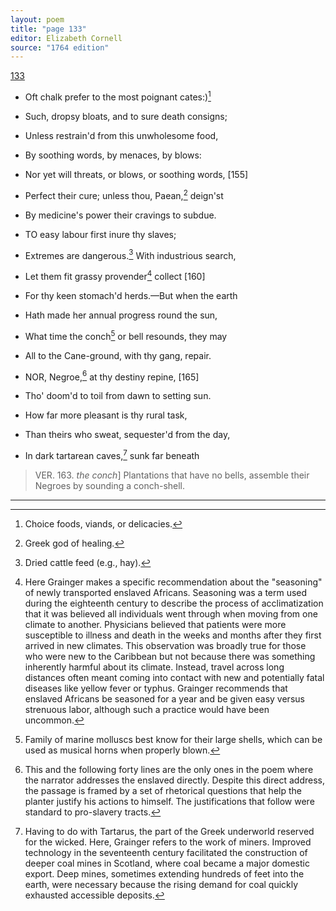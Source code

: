 ```yaml
---
layout: poem
title: "page 133"
editor: Elizabeth Cornell
source: "1764 edition"
---
```



[133]()

- Oft chalk prefer to the most poignant cates:\)[^f133n1]
- Such, dropsy bloats, and to sure death consigns;
- Unless restrain'd from this unwholesome food,
- By soothing words, by menaces, by blows:
- Nor yet will threats, or blows, or soothing words, [155]
- Perfect their cure; unless thou, Paean,[^f133n2] deign'st
- By medicine's power their cravings to subdue.

- TO easy labour first inure thy slaves;
- Extremes are dangerous.[^f133n3] With industrious search,
- Let them fit grassy provender[^f133n4] collect [160]
- For thy keen stomach'd herds.—But when the earth
- Hath made her annual progress round the sun,
- What time the conch[^f133n5] or bell resounds, they may
- All to the Cane-ground, with thy gang, repair.

- NOR, Negroe,[^f133n6] at thy destiny repine, [165]
- Tho' doom'd to toil from dawn to setting sun.
- How far more pleasant is thy rural task,
- Than theirs who sweat, sequester'd from the day,
- In dark tartarean caves,[^f133n7] sunk far beneath

> VER. 163. *the conch*\] Plantations that have no bells, assemble their Negroes by sounding a conch-shell.  

[^f133n1]: Choice foods, viands, or delicacies.  

[^f133n2]: Greek god of healing.  

[^f133n3]: Dried cattle feed (e.g., hay).  

[^f133n4]: Here Grainger makes a specific recommendation about the "seasoning" of newly transported enslaved Africans. Seasoning was a term used during the eighteenth century to describe the process of acclimatization that it was believed all individuals went through when moving from one climate to another. Physicians believed that patients were more susceptible to illness and death in the weeks and months after they first arrived in new climates. This observation was broadly true for those who were new to the Caribbean but not because there was something inherently harmful about its climate. Instead, travel across long distances often meant coming into contact with new and potentially fatal diseases like yellow fever or typhus. Grainger recommends that enslaved Africans be seasoned for a year and be given easy versus strenuous labor, although such a practice would have been uncommon.  

[^f133n5]: Family of marine molluscs best know for their large shells, which can be used as musical horns when properly blown.  

[^f133n6]: This and the following forty lines are the only ones in the poem where the narrator addresses the enslaved directly. Despite this direct address, the passage is framed by a set of rhetorical questions that help the planter justify his actions to himself. The justifications that follow were standard to pro-slavery tracts.  

[^f133n7]: Having to do with Tartarus, the part of the Greek underworld reserved for the wicked. Here, Grainger refers to the work of miners. Improved technology in the seventeenth century facilitated the construction of deeper coal mines in Scotland, where coal became a major domestic export. Deep mines, sometimes extending hundreds of feet into the earth, were necessary because the rising demand for coal quickly exhausted accessible deposits.  

---
